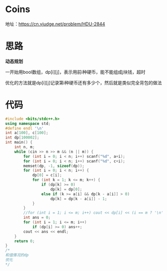 # Coins

地址：https://cn.vjudge.net/problem/HDU-2844

# 思路

**动态规划**

一开始用bool数组，dp[i][j]，表示用前i种硬币，能不能组成j块钱，超时

优化的方法就是dp[i][j]记录第i种硬币还有多少个，然后就是类似完全背包的做法

# 代码

```cpp
#include <bits/stdc++.h>
using namespace std;
#define endl '\n'
int a[100], c[100];
int dp[100002];
int main() {
    int n, m;
    while (cin >> n >> m && (n || m)) {
        for (int i = 0; i < n; i++) scanf("%d", a+i);
        for (int i = 0; i < n; i++) scanf("%d", c+i);
        memset(dp, -1, sizeof(dp));
        for (int i = 0; i < n; i++) {
            dp[0] = c[i];
            for (int k = 1; k <= m; k++) {
                if (dp[k] >= 0)
                    dp[k] = dp[0];
                else if (k >= a[i] && dp[k - a[i]] > 0)
                    dp[k] = dp[k - a[i]] - 1;
            }
        }
        //for (int i = 1; i <= m; i++) cout << dp[i] << (i == m ? '\n' : ' ');
        int ans = 0;
        for (int i = 1; i <= m; i++)
            if (dp[i] >= 0) ans++;
        cout << ans << endl;
    }
    return 0;
}
/*
和值情况的dp
优化
*/
```